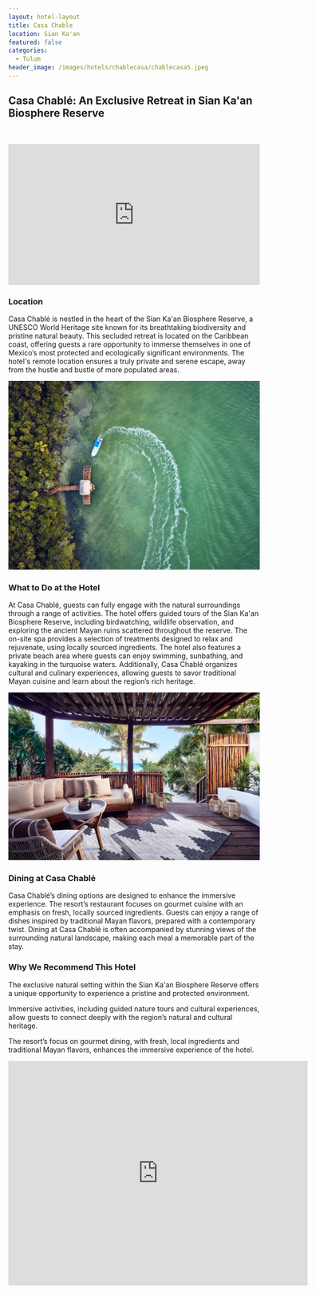 ```yaml
---
layout: hotel-layout
title: Casa Chable
location: Sian Ka'an
featured: false
categories:
  - Tulum
header_image: /images/hotels/chablecasa/chablecasa5.jpeg
---
```

## Casa Chablé: An Exclusive Retreat in Sian Ka'an Biosphere Reserve

&nbsp;

<style>.embed-container { position: relative; padding-bottom: 56.25%; height: 0; overflow: hidden; max-width: 100%; } .embed-container iframe, .embed-container object, .embed-container embed { position: absolute; top: 0; left: 0; width: 100%; height: 100%; }</style>

<div class="embed-container"><iframe src="https://www.youtube.com/embed/yrCURbWUqjM" frameborder="0" allowfullscreen=""></iframe></div>

### Location

Casa Chablé is nestled in the heart of the Sian Ka'an Biosphere Reserve, a UNESCO World Heritage site known for its breathtaking biodiversity and pristine natural beauty. This secluded retreat is located on the Caribbean coast, offering guests a rare opportunity to immerse themselves in one of Mexico’s most protected and ecologically significant environments. The hotel's remote location ensures a truly private and serene escape, away from the hustle and bustle of more populated areas.

![](/images/hotels/chablecasa/chablecasa1.jpeg)

### What to Do at the Hotel

At Casa Chablé, guests can fully engage with the natural surroundings through a range of activities. The hotel offers guided tours of the Sian Ka'an Biosphere Reserve, including birdwatching, wildlife observation, and exploring the ancient Mayan ruins scattered throughout the reserve. The on-site spa provides a selection of treatments designed to relax and rejuvenate, using locally sourced ingredients. The hotel also features a private beach area where guests can enjoy swimming, sunbathing, and kayaking in the turquoise waters. Additionally, Casa Chablé organizes cultural and culinary experiences, allowing guests to savor traditional Mayan cuisine and learn about the region’s rich heritage.

![](/images/hotels/chablecasa/chablecasa3.jpeg)

### Dining at Casa Chablé

Casa Chablé’s dining options are designed to enhance the immersive experience. The resort’s restaurant focuses on gourmet cuisine with an emphasis on fresh, locally sourced ingredients. Guests can enjoy a range of dishes inspired by traditional Mayan flavors, prepared with a contemporary twist. Dining at Casa Chablé is often accompanied by stunning views of the surrounding natural landscape, making each meal a memorable part of the stay.

### Why We Recommend This Hotel

The exclusive natural setting within the Sian Ka'an Biosphere Reserve offers a unique opportunity to experience a pristine and protected environment.&nbsp;

Immersive activities, including guided nature tours and cultural experiences, allow guests to connect deeply with the region’s natural and cultural heritage.&nbsp;

The resort’s focus on gourmet dining, with fresh, local ingredients and traditional Mayan flavors, enhances the immersive experience of the hotel.&nbsp;

<div class='map-container center'>

<iframe src="https://www.google.com/maps/embed?pb=!1m18!1m12!1m3!1d3752.492355623954!2d-87.44203128877797!3d19.86142132676866!2m3!1f0!2f0!3f0!3m2!1i1024!2i768!4f13.1!3m3!1m2!1s0x8f4fe793fd0f740b%3A0x19df8107a96739df!2sCasa%20Chabl%C3%A9%20Sian%20Ka&#39;an%20Reserve%20South%20of%20Tulum!5e0!3m2!1ses!2smx!4v1723603154040!5m2!1ses!2smx" width="600" height="450" style="border:0;" allowfullscreen="" loading="lazy" referrerpolicy="no-referrer-when-downgrade"></iframe>

</div>

&nbsp;

